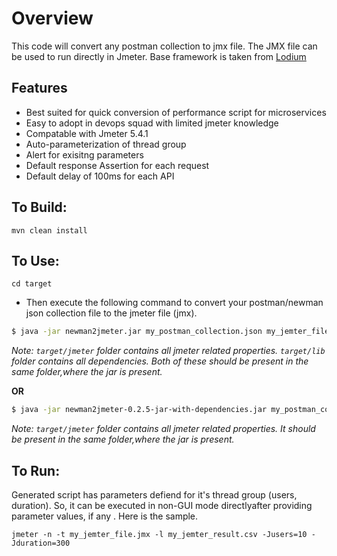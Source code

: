 # Overview
This code will convert any postman collection to jmx file. The JMX file can be used to run directly in Jmeter. Base framework is taken from [Lodium](https://github.com/Loadium/postman2jmx)

## Features
- Best suited for quick conversion of performance script for microservices
- Easy to adopt in devops squad with limited jmeter knowledge
- Compatable with Jmeter 5.4.1
- Auto-parameterization of thread group
- Alert for exisitng parameters
- Default response Assertion for each request
- Default delay of 100ms for each API

## To Build:

```
mvn clean install
```

## To Use:

```
cd target
```
- Then execute the following command to convert your postman/newman json collection file to the jmeter file (jmx).
```sh
$ java -jar newman2jmeter.jar my_postman_collection.json my_jemter_file.jmx
```
*Note: `target/jmeter` folder contains all jmeter related properties. `target/lib` folder contains all dependencies.
Both of these should be present in the same folder,where the jar is present.*

**OR**
```sh
$ java -jar newman2jmeter-0.2.5-jar-with-dependencies.jar my_postman_collection.json my_jemter_file.jmx
```
*Note: `target/jmeter` folder contains all jmeter related properties. It should be present in the same folder,where the jar is present.*

## To Run:

Generated script has parameters defiend for it's thread group (users, duration). So, it can be executed in non-GUI mode directlyafter providing parameter values, if any . Here is the sample.

```
jmeter -n -t my_jemter_file.jmx -l my_jemter_result.csv -Jusers=10 -Jduration=300
```

